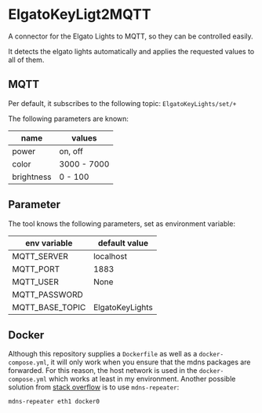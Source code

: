 # ElgatoKeyLigt2MQTT
A connector for the Elgato Lights to MQTT, so they can be controlled easily.

It detects the elgato lights automatically and applies the requested values to all of them.

## MQTT

Per default, it subscribes to the following topic: `ElgatoKeyLights/set/+`

The following parameters are known:

| name       | values       |
|------------|--------------|
| power      | on, off      |
| color      | 3000 - 7000  |
| brightness | 0 - 100      |

## Parameter
The tool knows the following parameters, set as environment variable:

| env variable    | default value   |
|-----------------|-----------------|
| MQTT_SERVER     | localhost       |
| MQTT_PORT       | 1883            |
| MQTT_USER       | None            |
| MQTT_PASSWORD   |                 |
| MQTT_BASE_TOPIC | ElgatoKeyLights |

## Docker
Although this repository supplies a `Dockerfile` as well as a `docker-compose.yml`, it will only work when you ensure that the mdns packages are forwarded. For this reason, the host network is used in the `docker-compose.yml` which works at least in my environment. Another possible solution from [stack overflow](https://stackoverflow.com/questions/30646943/how-to-avahi-browse-from-a-docker-container) is to use `mdns-repeater`:

`mdns-repeater eth1 docker0`
